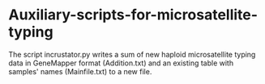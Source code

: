 # Auxiliary-scripts-for-microsatellite-typing 
The script incrustator.py writes a sum of new haploid microsatellite typing data in GeneMapper format (Addition.txt) and an existing table with samples' names (Mainfile.txt) to a new file.
